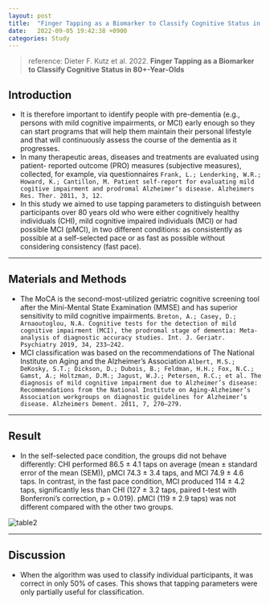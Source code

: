 ```yaml
---
layout: post
title:  "Finger Tapping as a Biomarker to Classify Cognitive Status in 80+-Year-Olds"
date:   2022-09-05 19:42:38 +0900
categories: Study
---
```


> reference: Dieter F. Kutz et al. 2022. **Finger Tapping as a Biomarker to Classify Cognitive Status in 80+-Year-Olds**

## Introduction

- It is therefore important to identify people with pre-dementia (e.g., persons with mild cognitive impairments, or MCI) early enough so they can start programs that will help them maintain their personal lifestyle and that will continuously assess the course of the dementia as it progresses.
- In many therapeutic areas, diseases and treatments are evaluated using patient- reported outcome (PRO) measures (subjective measures), collected, for example, via questionnaires `Frank, L.; Lenderking, W.R.; Howard, K.; Cantillon, M. Patient self-report for evaluating mild cogitive impairment and prodromal Alzheimer’s disease. Alzheimers Res. Ther. 2011, 3, 12.`
- In this study we aimed to use tapping parameters to distinguish between participants over 80 years old who were either cognitively healthy individuals (CHI), mild cognitive impaired individuals (MCI) or had possible MCI (pMCI), in two different conditions: as consistently as possible at a self-selected pace or as fast as possible without considering consistency (fast pace).

---

## Materials and Methods

- The MoCA is the second-most-utilized geriatric cognitive screening tool after the Mini-Mental State Examination (MMSE) and has superior sensitivity to mild cognitive impairments. `Breton, A.; Casey, D.; Arnaoutoglou, N.A. Cognitive tests for the detection of mild cognitive impairment (MCI), the prodromal stage of dementia: Meta-analysis of diagnostic accuracy studies. Int. J. Geriatr. Psychiatry 2019, 34, 233–242.`
- MCI classification was based on the recommendations of The National Institute on Aging and the Alzheimer’s Association `Albert, M.S.; DeKosky, S.T.; Dickson, D.; Dubois, B.; Feldman, H.H.; Fox, N.C.; Gamst, A.; Holtzman, D.M.; Jagust, W.J.; Petersen, R.C.; et al. The diagnosis of mild cognitive impairment due to Alzheimer’s disease: Recommendations from the National Institute on Aging-Alzheimer’s Association workgroups on diagnostic guidelines for Alzheimer’s disease. Alzheimers Dement. 2011, 7, 270–279.`

---

## Result

- In the self-selected pace condition, the groups did not behave differently: CHI performed 86.5 ± 4.1 taps on average (mean ± standard error of the mean (SEM)), pMCI 74.3 ± 3.4 taps, and MCI 74.9 ± 4.6 taps. In contrast, in the fast pace condition, MCI produced 114 ± 4.2 taps, significantly less than CHI (127 ± 3.2 taps, paired t-test with Bonferroni’s correction, p = 0.019). pMCI (119 ± 2.9 taps) was not different compared with the other two groups.

![table2](/devblog/assets/table3.png)

---

## Discussion

- When the algorithm was used to classify individual participants, it was correct in only 50% of cases. This shows that tapping parameters were only partially useful for classification.
